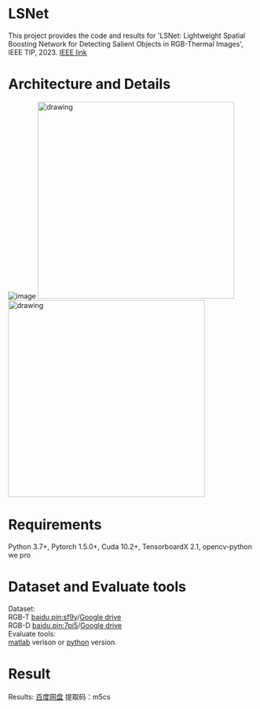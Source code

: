 # LSNet
This project provides the code and results for 'LSNet: Lightweight Spatial Boosting Network for Detecting Salient Objects in RGB-Thermal Images', IEEE TIP, 2023. [IEEE link](https://ieeexplore.ieee.org/document/10042233)  <br>

# Architecture and Details
   ![image](https://user-images.githubusercontent.com/38373305/218299592-13bb523b-8f1d-485f-9c65-137dca4e1544.png)
<img src="https://user-images.githubusercontent.com/38373305/218299628-8b7bbdc5-39b2-4d68-9cdb-828e617c0bab.png" alt="drawing" width="400" height="400"/> <img src="https://user-images.githubusercontent.com/38373305/218299686-8a7e7cae-8970-4e56-a4b1-4986b872741f.png" alt="drawing" width="400" height="400"/>

# Requirements
Python 3.7+, Pytorch 1.5.0+, Cuda 10.2+, TensorboardX 2.1, opencv-python
we pro

# Dataset and Evaluate tools
Dataset: <br>
RGB-T [baidu,pin:sf9y](https://pan.baidu.com/s/1fDht3BmqIYPks_iquST5hQ)/[Google drive](https://drive.google.com/file/d/1vjdD13DTh9mM69mRRRdFBbpWbmj6MSKj/view?usp=share_link) <br>
RGB-D  [baidu,pin:7pi5](https://pan.baidu.com/s/1A-fwxAtnwMPuznn1PCATWg)/[Google drive](https://drive.google.com/file/d/1WzTuHQJCKPE5OreanoU0N2e82Y1_VZyA/view?usp=share_link) <br>
Evaluate tools:<br> 
[matlab](https://github.com/DengPingFan/CODToolbox) verison or [python](https://github.com/lartpang/PySODMetrics) version.


# Result
Results: [百度网盘](https://pan.baidu.com/s/1_W16zqGhByUpWsDaVp8UYQ)  提取码：m5cs <br>

